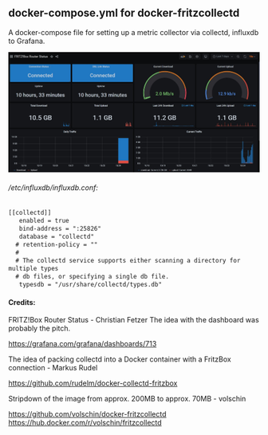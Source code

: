 ## docker-compose.yml for docker-fritzcollectd

A docker-compose file for setting up a metric collector
via collectd, influxdb to Grafana.

![Fritzbox Grafana Dashboard](https://raw.githubusercontent.com/der-pw/docker-fritzcollectd/docker-compose/img/FritzBox-Grafana-Dashboard.jpg) 



###### /etc/influxdb/influxdb.conf:
```
[[collectd]]
   enabled = true
   bind-address = ":25826"
   database = "collectd"
  # retention-policy = ""
  #
  # The collectd service supports either scanning a directory for multiple types
  # db files, or specifying a single db file.
   typesdb = "/usr/share/collectd/types.db"
```

#### Credits:
FRITZ!Box Router Status - Christian Fetzer
The idea with the dashboard was probably the pitch.

https://grafana.com/grafana/dashboards/713

The idea of ​​packing collectd into a Docker container with a FritzBox connection - Markus Rudel

https://github.com/rudelm/docker-collectd-fritzbox

Stripdown of the image from approx. 200MB to approx. 70MB - volschin

https://github.com/volschin/docker-fritzcollectd
https://hub.docker.com/r/volschin/fritzcollectd
